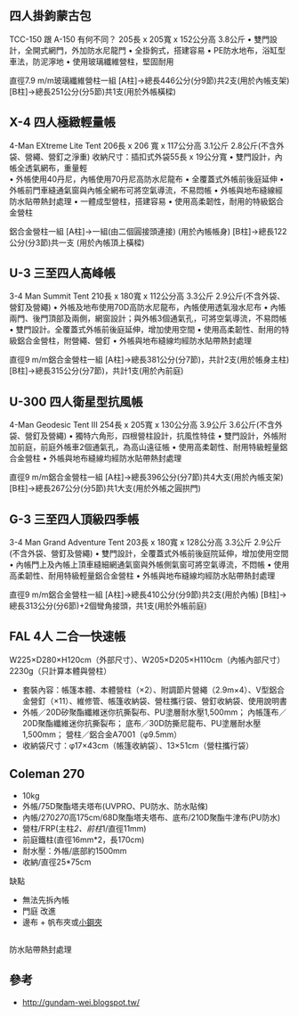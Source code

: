 
## 四人掛鉤蒙古包
TCC-150 跟 A-150 有何不同？
205長 x 205寬 x 152公分高 3.8公斤
• 雙門設計，全開式網門，外加防水尼龍門
• 全掛鉤式，搭建容易
• PE防水地布，浴缸型車法，防泥濘地
• 使用玻璃纖維營柱，堅固耐用

直徑7.9 m/m玻璃纖維營柱一組
           [A柱]→總長446公分(分9節)共2支(用於內帳支架)
           [B柱]→總長251公分(分5節)共1支(用於外帳橫樑)

## X-4 四人極緻輕量帳
4-Man EXtreme Lite Tent
206長 x 206 寬 x 117公分高 3.1公斤 2.8公斤(不含外袋、營繩、營釘之淨重)
收納尺寸：插扣式外袋55長 x 19公分寬
• 雙門設計，內帳全透氣網布，重量輕              
• 外帳使用40丹尼，內帳使用70丹尼高防水尼龍布
• 全覆蓋式外帳前後庭延伸
• 外帳前門車縫通氣窗與內帳全網布可將空氣導流，不易悶帳
• 外帳與地布縫線經防水貼帶熱封處理
• 一體成型營柱，搭建容易
• 使用高柔韌性，耐用的特級鋁合金營柱

鋁合金營柱一組
          [A柱]→一組(由二個圓接頭連接) (用於內帳帳身)
          [B柱]→總長122公分(分3節)共一支 (用於內帳頂上橫樑)

## U-3 三至四人高峰帳
3-4 Man Summit Tent
210長 x 180寬 x 112公分高 3.3公斤 2.9公斤(不含外袋、營釘及營繩)
• 外帳及地布使用70D高防水尼龍布，內帳使用透氣潑水尼布
• 內帳兩門、後門頂部及兩側，網窗設計；與外帳3個通氣孔，可將空氣導流，不易悶帳
• 雙門設計。全覆蓋式外帳前後庭延伸，增加使用空間
• 使用高柔韌性、耐用的特級鋁合金營柱，附營繩、營釘
• 外帳與地布縫線均經防水貼帶熱封處理

直徑9 m/m鋁合金營柱一組
           [A柱]→總長381公分(分7節)，共計2支(用於帳身主柱)
           [B柱]→總長315公分(分7節)，共計1支(用於內前庭)

## U-300 四人衛星型抗風帳
4-Man Geodesic Tent III
254長 x 205寬 x 130公分高 3.9公斤 3.6公斤(不含外袋、營釘及營繩)
• 獨特六角形，四根營柱設計，抗風性特佳
• 雙門設計，外帳附加前庭，前庭外帳車2個通氣孔，為高山遠征帳
• 使用高柔韌性、耐用特級輕量鋁合金營柱
• 外帳與地布縫線均經防水貼帶熱封處理

直徑9 m/m鋁合金營柱一組
           [A柱]→總長396公分(分7節)共4大支(用於內帳支架)
           [B柱]→總長267公分(分5節)共1大支(用於外帳之圓拱門)

## G-3 三至四人頂級四季帳
3-4 Man Grand Adventure Tent
203長 x 180寬 x 128公分高 3.3公斤 2.9公斤(不含外袋、營釘及營繩)
• 雙門設計，全覆蓋式外帳前後庭院延伸，增加使用空間
• 內帳門上及內帳上頂車縫細網通氣窗與外帳側氣窗可將空氣導流，不悶帳
• 使用高柔韌性、耐用特級輕量鋁合金營柱
• 外帳與地布縫線均經防水貼帶熱封處理

直徑9 m/m鋁合金營柱一組
           [A柱]→總長410公分(分9節)共2支(用於內帳)
           [B柱]→總長313公分(分6節)+2個彎角接頭，共1支(用於外帳前庭)

## FAL 4人 二合一快速帳
W225×D280×H120cm（外部尺寸）、W205×D205×H110cm（內帳內部尺寸） 2230g（只計算本體與營柱）
* 套裝內容：帳篷本體、本體營柱（×2）、附調節片營繩（2.9m×4）、V型鋁合金營釘（×11）、維修管、帳篷收納袋、營柱攜行袋、營釘收納袋、使用說明書
* 外帳／20D矽聚酯纖維迷你抗撕裂布、PU塗層耐水壓1,500mm； 內帳篷布／20D聚酯纖維迷你抗撕裂布； 底布／30D防撕尼龍布、PU塗層耐水壓1,500mm； 營柱／鋁合金A7001（φ9.5mm）
* 收納袋尺寸：φ17×43cm（帳篷收納袋）、13×51cm（營柱攜行袋）

## Coleman 270
* 10kg
* 外帳/75D聚酯塔夫塔布(UVPRO、PU防水、防水貼條)
* 內帳/270*270*高175cm/68D聚酯塔夫塔布、底布/210D聚酯牛津布(PU防水)
* 營柱/FRP(主柱*2、前柱*1/直徑11mm)
* 前庭鐵柱(直徑16mm*2，長170cm)
* 耐水壓：外帳/底部約1500mm
* 收納/直徑25*75cm

缺點
* 無法先拆內帳
* 門庭
改進
* 邊布 + 帆布夾或[小鋼夾](https://www.facebook.com/groups/499236423528986)

##
防水貼帶熱封處理

## 參考
* http://gundam-wei.blogspot.tw/
